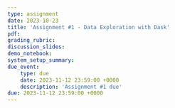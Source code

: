```yaml
---
type: assignment
date: 2023-10-23
title: 'Assignment #1 - Data Exploration with Dask'
pdf:
grading_rubric:
discussion_slides:
demo_notebook: 
system_setup_summary:
due_event: 
    type: due
    date: 2023-11-12 23:59:00 +0000
    description: 'Assignment #1 due'
due: 2023-11-12 23:59:00 +0000
---
```

